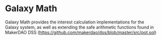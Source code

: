 # Galaxy Math 

Galaxy Math provides the interest calculation implementations for the Galaxy system, as well as extending the safe arithmetic functions found in MakerDAO DSS (https://github.com/makerdao/dss/blob/master/src/pot.sol)

